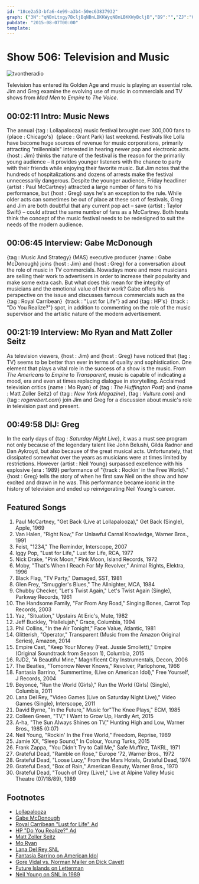 ```yaml
---
id: "18ce2a53-bfa6-4e99-a3b4-50ec63837932"
graph: {"3N":"qNBnLtxgy7BcljBqNBnLBKKWyqNBnLBKKWyBcljB","B9":"","ZJ":"0jw4TibwqF3nP5IvV3Vw4gdJdvV3VwD4UnNvV3Vw","2BA":"T886dxsDSkT886dk2OMvBHm1GT886d"}
pubdate: "2015-08-07T00:00"
template: 
---
```






# Show 506: Television and Music

![tvontheradio](https://static.soundopinions.org/images/2015/tvontheradio_web.jpg)

Television has entered its Golden Age and music is playing an essential role. Jim and Greg examine the evolving use of music in commercials and TV shows from *Mad Men* to *Empire* to *The Voice*.



## 00:02:11 Intro: Music News

The annual {tag : Lollapalooza} music festival brought over 300,000 fans to {place : Chicago's}  {place : Grant Park} last weekend. Festivals like Lolla have become huge sources of revenue for music corporations, primarily attracting "millennials" interested in hearing newer pop and electronic acts. {host : Jim} thinks the nature of the festival is the reason for the primarily young audience – it provides younger listeners with the chance to party with their friends while enjoying their favorite music. But Jim notes that the hundreds of hospitalizations and dozens of arrests make the festival unnecessarily dangerous. Despite the younger audience, Friday headliner {artist : Paul McCartney} attracted a large number of fans to his performance, but {host : Greg} says he's an exception to the rule. While older acts can sometimes be out of place at these sort of festivals, Greg and Jim are both doubtful that any current pop act – save {artist : Taylor Swift} – could attract the same number of fans as a McCartney. Both hosts think the concept of the music festival needs to be redesigned to suit the needs of the modern audience.



## 00:06:45 Interview: Gabe McDonough

{tag : Music And Strategy} (MAS) executive producer {name : Gabe McDonough} joins {host : Jim} and {host : Greg} for a conversation about the role of music in TV commercials. Nowadays more and more musicians are selling their work to advertisers in order to increase their popularity and make some extra cash. But what does this mean for the integrity of musicians and the emotional value of their work? Gabe offers his perspective on the issue and discusses famous commercials such as the {tag : Royal Carribean}  {track : "Lust for Life"} ad and {tag : HP's}  {track : "Do You Realize?"} spot, in addition to commenting on the role of the music supervisor and the artistic nature of the modern advertisement.



## 00:21:19 Interview: Mo Ryan and Matt Zoller Seitz

As television viewers, {host : Jim} and {host : Greg} have noticed that {tag : TV} seems to be better than ever in terms of quality and sophistication. One element that plays a vital role in the success of a show is the music. From *The Americans* to *Empire* to *Transparent*, music is capable of indicating a mood, era and even at times replacing dialogue in storytelling. Acclaimed television critics {name : Mo Ryan} of {tag : *The Huffington Post*} and {name : Matt Zoller Seitz} of {tag : *New York Magazine*},  {tag : *Vulture.com*} and {tag : *rogerebert.com*} join Jim and Greg for a discussion about music's role in television past and present.



## 00:49:58 DIJ: Greg

In the early days of {tag : *Saturday Night Live*}, it was a must see program not only because of the legendary talent like John Belushi, Gilda Radnor and Dan Aykroyd, but also because of the great musical acts. Unfortunately, that dissipated somewhat over the years as musicians were at times limited by restrictions. However {artist : Neil Young} surpassed excellence with his explosive {era : 1989} performance of "{track : Rockin' in the Free World}." {host : Greg} tells the story of when he first saw Neil on the show and how excited and drawn in he was. This performance became iconic in the history of television and ended up reinvigorating Neil Young's career.



## Featured Songs

1. Paul McCartney, "Get Back (Live at Lollapalooza)," Get Back (Single), Apple, 1969
2. Van Halen, "Right Now," For Unlawful Carnal Knowledge, Warner Bros., 1991
3. Feist, "1234," The Reminder, Interscope, 2007
4. Iggy Pop, "Lust for Life," Lust for Life, RCA, 1977
5. Nick Drake, "Pink Moon," Pink Moon, Island Records, 1972
6. Moby, "That's When I Reach For My Revolver," Animal Rights, Elektra, 1996
7. Black Flag, "TV Party," Damaged, SST, 1981
8. Glen Frey, "Smuggler's Blues," The Allnighter, MCA, 1984
9. Chubby Checker, "Let's Twist Again," Let's Twist Again (Single), Parkway Records, 1961
10. The Handsome Family, "Far From Any Road," Singing Bones, Carrot Top Records, 2003
11. Yaz, "Situation," Upstairs At Eric's, Mute, 1982
12. Jeff Buckley, "Hallelujah," Grace, Columbia, 1994
13. Phil Collins, "In the Air Tonight," Face Value, Atlantic, 1981
14. Glitterish, "Operator," Transparent (Music from the Amazon Original Series), Amazon, 2014
15. Empire Cast, "Keep Your Money (Feat. Jussie Smollett)," Empire (Original Soundtrack from Season 1), Columbia, 2015
16. RJD2, "A Beautiful Mine," Magnificent City Instrumentals, Decon, 2006
17. The Beatles, "Tomorrow Never Knows," Revolver, Parlophone, 1966
18. Fantasia Barrino, "Summertime, (Live on American Idol)," Free Yourself, J Records, 2004
19. Beyoncé, "Run the World (Girls)," Run the World (Girls) (Single), Columbia, 2011
20. Lana Del Rey, "Video Games (Live on Saturday Night Live)," Video Games (Single), Interscope, 2011
21. David Byrne, "In the Future," Music for"The Knee Plays," ECM, 1985
22. Colleen Green, "TV," I Want to Grow Up, Hardly Art, 2015
23. A-ha, "The Sun Always Shines on TV," Hunting High and Low, Warner Bros., 1985 (0:07)
24. Neil Young, "Rockin' In the Free World," Freedom, Reprise, 1989
25. Jamie XX, "Sleep Sound," In Colour, Young Turks, 2015
26. Frank Zappa, "You Didn't Try to Call Me," Safe Muffinz, TAKRL, 1971
27. Grateful Dead, "Ramble on Rose," Europe '72, Warner Bros., 1972
28. Grateful Dead, "Loose Lucy," From the Mars Hotels, Grateful Dead, 1974
29. Grateful Dead, "Box of Rain," American Beauty, Warner Bros., 1970
30. Grateful Dead, "Touch of Grey (Live)," Live at Alpine Valley Music Theatre (07/18/89), 1989



## Footnotes

- [Lollapalooza](http://www.lollapalooza.com/)
- [Gabe McDonough](http://www.musicandstrategy.com/gabe-m)
- [Royal Carribean "Lust for Life" Ad](https://www.youtube.com/watch?v=N7dCrtdRtZQ)
- [HP "Do You Realize?" Ad](https://www.youtube.com/watch?v=qm_utfl0SaA)
- [Matt Zoller Seitz](http://www.rogerebert.com/mzs)
- [Mo Ryan](http://www.huffingtonpost.com/maureen-ryan/)
- [Lana Del Rey SNL](http://en.musicplayon.com/play?v=477765)
- [Fantasia Barrino on American Idol](https://www.youtube.com/watch?v=4rOCwVsSW0Y)
- [Gore Vidal vs. Norman Mailer on Dick Cavett](https://www.youtube.com/watch?v=C8m9vDRe8fw)
- [Future Islands on Letterman](https://www.youtube.com/watch?v=GK4lD3Uf8_o)
- [Neil Young on SNL in 1989](https://www.youtube.com/watch?v=HLLgZ6MpbEM)